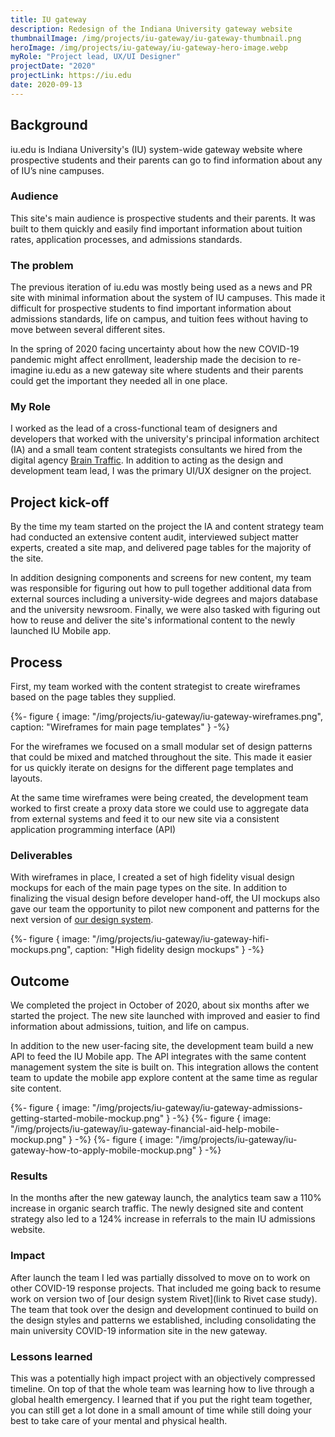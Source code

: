 ```yaml
---
title: IU gateway
description: Redesign of the Indiana University gateway website
thumbnailImage: /img/projects/iu-gateway/iu-gateway-thumbnail.png
heroImage: /img/projects/iu-gateway/iu-gateway-hero-image.webp
myRole: "Project lead, UX/UI Designer"
projectDate: "2020"
projectLink: https://iu.edu
date: 2020-09-13
---
```

## Background

iu.edu is Indiana University's (IU) system-wide gateway website where prospective students and their parents can go to find information about any of IU’s nine campuses.

### Audience

This site's main audience is prospective students and their parents. It was built to them quickly and easily find important information about tuition rates, application processes, and admissions standards.

### The problem

The previous iteration of iu.edu was mostly being used as a news and PR site with minimal information about the system of IU campuses. This made it difficult for prospective students to find important information about admissions standards, life on campus, and tuition fees without having to move between several different sites.

In the spring of 2020 facing uncertainty about how the new COVID-19 pandemic might affect enrollment, leadership made the decision to re-imagine iu.edu as a new gateway site where students and their parents could get the important they needed all in one place.

### My Role

I worked as the lead of a cross-functional team of designers and developers that worked with the university's principal information architect (IA) and a small team content strategists consultants we hired from the digital agency [Brain Traffic](https://www.braintraffic.com/). In addition to acting as the design and development team lead, I was the primary UI/UX designer on the project.

## Project kick-off

By the time my team started on the project the IA and content strategy team had conducted an extensive content audit, interviewed subject matter experts, created a site map, and delivered page tables for the majority of the site.

In addition designing components and screens for new content, my team was responsible for figuring out how to pull together additional data from external sources including a university-wide degrees and majors database and the university newsroom. Finally, we were also tasked with figuring out how to reuse and deliver the site's informational content to the newly launched IU Mobile app.

## Process

First, my team worked with the content strategist to create wireframes based on the page tables they supplied.

<div class="post-layout__hero p-top-500 p-bottom-500 m-top-600 bg-color-green-200">
	<div class="container">
    {%- figure {
      image: "/img/projects/iu-gateway/iu-gateway-wireframes.png",
      caption: "Wireframes for main page templates"
    } -%}
	</div>
</div>

For the wireframes we focused on a small modular set of design patterns that could be mixed and matched throughout the site. This made it easier for us quickly iterate on designs for the different page templates and layouts.

At the same time wireframes were being created, the development team worked to first create a proxy data store we could use to aggregate data from external systems and feed it to our new site via a consistent application programming interface (API)

### Deliverables

With wireframes in place, I created a set of high fidelity visual design mockups for each of the main page types on the site. In addition to finalizing the visual design before developer hand-off, the UI mockups also gave our team the opportunity to pilot new component and patterns for the next version of [our design system](https://rivet.iu.edu).

<div class="post-layout__hero p-top-500 p-bottom-500 m-top-600 bg-color-green-200">
	<div class="container">
    {%- figure {
      image: "/img/projects/iu-gateway/iu-gateway-hifi-mockups.png",
      caption: "High fidelity design mockups"
    } -%}
	</div>
</div>

## Outcome

We completed the project in October of 2020, about six months after we started the project. The new site launched with improved and easier to find information about admissions, tuition, and life on campus.

In addition to the new user-facing site, the development team build a new API to feed the IU Mobile app. The API integrates with the same content management system the site is built on. This integration allows the content team to update the mobile app explore content at the same time as regular site content.

<div class="post-layout__hero p-top-500 m-top-600 p-bottom-400 bg-color-green-200">
	<div class="container">
		<div class="feature">
			{%- figure {
				image: "/img/projects/iu-gateway/iu-gateway-admissions-getting-started-mobile-mockup.png"
			} -%}
			{%- figure {
				image: "/img/projects/iu-gateway/iu-gateway-financial-aid-help-mobile-mockup.png"
			} -%}
			{%- figure {
				image: "/img/projects/iu-gateway/iu-gateway-how-to-apply-mobile-mockup.png"
			} -%}
		</div>
	</div>
</div>

### Results

In the months after the new gateway launch, the analytics team saw a 110% increase in organic search traffic. The newly designed site and content strategy also led to a 124% increase in referrals to the main IU admissions website.

### Impact

After launch the team I led was partially dissolved to move on to work on other COVID-19 response projects. That included me going back to resume work on version two of [our design system Rivet](link to Rivet case study). The team that took over the design and development continued to build on the design styles and patterns we established, including consolidating the main university COVID-19 information site in the new gateway.

### Lessons learned

This was a potentially high impact project with an objectively compressed timeline. On top of that the whole team was learning how to live through a global health emergency. I learned that if you put the right team together, you can still get a lot done in a small amount of time while still doing your best to take care of your mental and physical health.